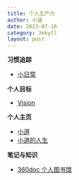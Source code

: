 ```yaml
---
title: 个人生产力
author: 小道
date: 2023-07-16
category: Jekyll
layout: post
---
```


**习惯追踪**
- [小日常](https://apps.apple.com/cn/app/%E5%B0%8F%E6%97%A5%E5%B8%B8-%E6%97%B6%E9%97%B4%E7%AE%A1%E7%90%86%E6%97%A5%E8%AE%B0-%E5%AD%A6%E4%B9%A0%E4%B8%93%E6%B3%A8%E6%97%A5%E5%8E%86-%E5%81%A5%E5%BA%B7%E5%87%8F%E8%82%A5%E5%96%9D%E6%B0%B4%E8%AE%A1%E5%88%92/id1263789061?platform=iphone)

**个人目标**
- [Vision](https://okr.vision/zh/)

**个人主页**
- [小道](https://zcqiand.github.io/xiaodao/)
- [小道的人生](https://github.com/zcqiand/qiand-life)

**笔记与知识**
- [360doc 个人图书馆](http://www.360doc.com/)
